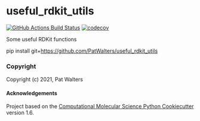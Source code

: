 useful_rdkit_utils
==============================
[//]: # (Badges)
[![GitHub Actions Build Status](https://github.com/PatWalters/useful_rdkit_utils/workflows/CI/badge.svg)](https://github.com/PatWalters/useful_rdkit_utils/actions?query=workflow%3ACI)
[![codecov](https://codecov.io/gh/PatWalters/useful_rdkit_utils/branch/master/graph/badge.svg)](https://codecov.io/gh/PatWalters/useful_rdkit_utils/branch/master)


Some useful RDKit functions

pip install git+https://github.com/PatWalters/useful_rdkit_utils

### Copyright

Copyright (c) 2021, Pat Walters


#### Acknowledgements
 
Project based on the 
[Computational Molecular Science Python Cookiecutter](https://github.com/molssi/cookiecutter-cms) version 1.6.
